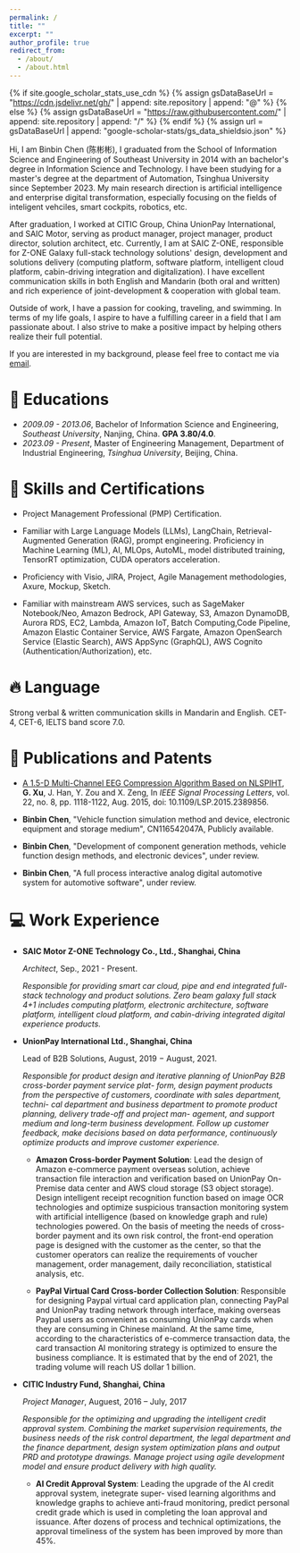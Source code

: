```yaml
---
permalink: /
title: ""
excerpt: ""
author_profile: true
redirect_from:
  - /about/
  - /about.html
---
```


{% if site.google_scholar_stats_use_cdn %}
{% assign gsDataBaseUrl = "https://cdn.jsdelivr.net/gh/" | append: site.repository | append: "@" %}
{% else %}
{% assign gsDataBaseUrl = "https://raw.githubusercontent.com/" | append: site.repository | append: "/" %}
{% endif %}
{% assign url = gsDataBaseUrl | append: "google-scholar-stats/gs_data_shieldsio.json" %}

<span class='anchor' id='about-me'></span>

Hi, I am Binbin Chen (陈彬彬), I graduated from the School of Information Science and Engineering of Southeast University in 2014 with an bachelor's degree in Information Science and Technology. I have been studying for a master's degree at the department of Automation, Tsinghua University since September 2023. My main research direction is artificial intelligence and enterprise digital transformation, especially focusing on the fields of inteligent vehciles, smart cockpits, robotics, etc.

After graduation, I worked at CITIC Group, China UnionPay International, and SAIC Motor, serving as product manager, project manager, product director, solution architect, etc. Currently, I am at SAIC Z-ONE, responsible for Z-ONE Galaxy full-stack technology solutions' design, development and solutions delivery (computing platform, software platform, intelligent cloud platform, cabin-driving integration and digitalization). I have excellent communication skills in both English and Mandarin (both oral and written) and rich experience of joint-development & cooperation with global team.

Outside of work, I have a passion for cooking, traveling, and swimming. In terms of my life goals, I aspire to have a fulfilling career in a field that I am passionate about. I also strive to make a positive impact by helping others realize their full potential.

If you are interested in my background, please feel free to contact me via [email](binbinchen027@gmail.com).

<span class='anchor' id='educations'></span>

# 📖 Educations

- _2009.09 - 2013.06_, Bachelor of Information Science and Engineering, _Southeast University_, Nanjing, China. **GPA 3.80/4.0**. 
- _2023.09 - Present_, Master of Engineering Management, Department of Industrial Engineering, _Tsinghua University_, Beijing, China.

<span class='anchor' id='skills-and-certifications'></span>

# 💬 Skills and Certifications

- Project Management Professional (PMP) Certification.

- Familiar with Large Language Models (LLMs), LangChain, Retrieval-Augmented Generation (RAG), prompt engineering. Proficiency in Machine Learning (ML), AI, MLOps, AutoML, model distributed training, TensorRT optimization, CUDA operators acceleration.

- Proficiency with Visio, JIRA, Project, Agile Management methodologies, Axure, Mockup, Sketch.

- Familiar with mainstream AWS services, such as SageMaker Notebook/Neo, Amazon Bedrock, API Gateway, S3, Amazon DynamoDB, Aurora RDS, EC2, Lambda, Amazon IoT, Batch Computing,Code Pipeline, Amazon Elastic Container Service, AWS Fargate, Amazon OpenSearch Service (Elastic Search), AWS AppSync (GraphQL), AWS Cognito (Authentication/Authorization), etc.


<span class='anchor' id='language'></span>

# 🔥 Language

Strong verbal & written communication skills in Mandarin and English. CET-4, CET-6, IELTS band score 7.0.


<span class='anchor' id='publications-and-patents'></span>

# 📝 Publications and Patents

- [A 1.5-D Multi-Channel EEG Compression Algorithm Based on NLSPIHT](https://ieeexplore.ieee.org/abstract/document/7004797), **G. Xu**, J. Han, Y. Zou and X. Zeng, In _IEEE Signal Processing Letters_, vol. 22, no. 8, pp. 1118-1122, Aug. 2015, doi: 10.1109/LSP.2015.2389856.

- **Binbin Chen**, "Vehicle function simulation method and device, electronic equipment and storage medium", CN116542047A, Publicly available.
- **Binbin Chen**, "Development of component generation methods, vehicle function design methods, and electronic devices", under review.
- **Binbin Chen**, "A full process interactive analog digital automotive system for automotive software", under review.



# 💻 Work Experience

- **SAIC Motor Z-ONE Technology Co., Ltd., Shanghai, China**

  _Architect_, Sep., 2021 - Present.

  _Responsible for providing smart car cloud, pipe and end integrated full-stack technology and product solutions. Zero beam galaxy full stack 4+1 includes computing platform, electronic architecture, software platform, intelligent cloud platform, and cabin-driving integrated digital experience products._


- **UnionPay International Ltd., Shanghai, China**

  Lead of B2B Solutions, August, 2019 − August, 2021.

  _Responsible for product design and iterative planning of UnionPay B2B cross-border payment service plat- form, design payment products from the perspective of customers, coordinate with sales department, techni- cal department and business department to promote product planning, delivery trade-off and project man- agement, and support medium and long-term business development. Follow up customer feedback, make decisions based on data performance, continuously optimize products and improve customer experience._

  - **Amazon Cross-border Payment Solution**: Lead the design of Amazon e-commerce payment overseas solution, achieve transaction file interaction and verification based on UnionPay On-Premise data center and AWS cloud storage (S3 object storage). Design intelligent receipt recognition function based on image OCR technologies and optimize suspicious transaction monitoring system with artificial intelligence (based on knowledge graph and rule) technologies powered. On the basis of meeting the needs of cross-border payment and its own risk control, the front-end operation page is designed with the customer as the center, so that the customer operators can realize the requirements of voucher management, order management, daily reconciliation, statistical analysis, etc.

  - **PayPal Virtual Card Cross-border Collection Solution**: Responsible for designing Paypal virtual card application plan, connecting PayPal and UnionPay trading network through interface, making overseas Paypal users as convenient as consuming UnionPay cards when they are consuming in Chinese mainland. At the same time, according to the characteristics of e-commerce transaction data, the card transaction AI monitoring strategy is optimized to ensure the business compliance. It is estimated that by the end of 2021, the trading volume will reach US dollar 1 billion.

- **CITIC Industry Fund, Shanghai, China**

  _Project Manager_, Auguest, 2016 – July, 2017

  _Responsible for the optimizing and upgrading the intelligent credit approval system. Combining the market supervision requirements, the business needs of the risk control department, the legal department and the finance department, design system optimization plans and output PRD and prototype drawings. Manage project using agile development model and ensure product delivery with high quality._


  - **AI Credit Approval System**: Leading the upgrade of the AI credit approval system, inetegrate super- vised learning algorithms and knowledge graphs to achieve anti-fraud monitoring, predict personal credit grade which is used in completing the loan approval and issuance. After dozens of process and technical optimizations, the approval timeliness of the system has been improved by more than 45%.
